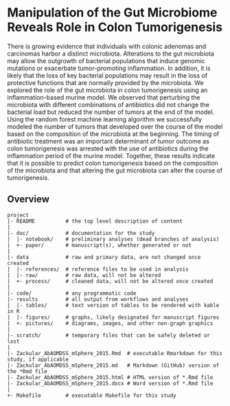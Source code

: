 Manipulation of the Gut Microbiome Reveals Role in Colon Tumorigenesis
=======

There is growing evidence that individuals with colonic adenomas and carcinomas harbor a distinct microbiota. Alterations to the gut microbiota may allow the outgrowth of bacterial populations that induce genomic mutations or exacerbate tumor-promoting inflammation. In addition, it is likely that the loss of key bacterial populations may result in the loss of protective functions that are normally provided by the microbiota. We explored the role of the gut microbiota in colon tumorigenesis using an inflammation-based murine model. We observed that perturbing the microbiota with different combinations of antibiotics did not change the bacterial load but reduced the number of tumors at the end of the model. Using the random forest machine learning algorithm we successfully modeled the number of tumors that developed over the course of the model based on the composition of the microbiota at the beginning. The timing of antibiotic treatment was an important determinant of tumor outcome as colon tumorigenesis was arrested with the use of antibiotics during the inflammation period of the murine model. Together, these results indicate that it is possible to predict colon tumorigenesis based on the composition of the microbiota and that altering the gut microbiota can alter the course of tumorigenesis.


Overview
--------

    project
    |- README          # the top level description of content
    |
    |- doc/            # documentation for the study
    |  |- notebook/    # preliminary analyses (dead branches of analysis)
    |  +- paper/       # manuscript(s), whether generated or not
    |
    |- data            # raw and primary data, are not changed once created
    |  |- references/  # reference files to be used in analysis
    |  |- raw/         # raw data, will not be altered
    |  +- process/     # cleaned data, will not be altered once created
    |
    |- code/           # any programmatic code
    |- results         # all output from workflows and analyses
    |  |- tables/      # text version of tables to be rendered with kable in R
    |  |- figures/     # graphs, likely designated for manuscript figures
    |  +- pictures/    # diagrams, images, and other non-graph graphics
    |
    |- scratch/        # temporary files that can be safely deleted or lost
    |
    |- Zackular_AbAOMDSS_mSphere_2015.Rmd  # executable Rmarkdown for this study, if applicable
    |- Zackular_AbAOMDSS_mSphere_2015.md   # Markdown (GitHub) version of the *Rmd file
    |- Zackular_AbAOMDSS_mSphere_2015.html # HTML version of *.Rmd file
    |- Zackular_AbAOMDSS_mSphere_2015.docx # Word version of *.Rmd file
    |
    +- Makefile        # executable Makefile for this study

